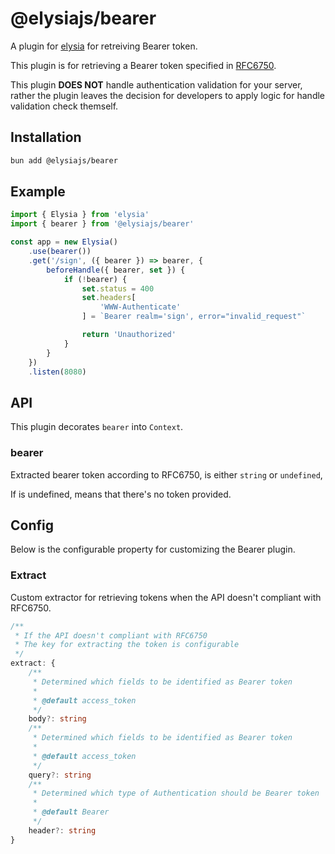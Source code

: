 # @elysiajs/bearer
A plugin for [elysia](https://github.com/elysiajs/elysia) for retreiving Bearer token.

This plugin is for retrieving a Bearer token specified in [RFC6750](https://www.rfc-editor.org/rfc/rfc6750#section-2).

This plugin **DOES NOT** handle authentication validation for your server, rather the plugin leaves the decision for developers to apply logic for handle validation check themself.

## Installation
```bash
bun add @elysiajs/bearer
```

## Example
```typescript
import { Elysia } from 'elysia'
import { bearer } from '@elysiajs/bearer'

const app = new Elysia()
    .use(bearer())
    .get('/sign', ({ bearer }) => bearer, {
        beforeHandle({ bearer, set }) {
            if (!bearer) {
                set.status = 400
                set.headers[
                    'WWW-Authenticate'
                ] = `Bearer realm='sign', error="invalid_request"`

                return 'Unauthorized'
            }
        }
    })
    .listen(8080)
```

## API
This plugin decorates `bearer` into `Context`.

### bearer
Extracted bearer token according to RFC6750, is either `string` or `undefined`,

If is undefined, means that there's no token provided.

## Config
Below is the configurable property for customizing the Bearer plugin.

### Extract
Custom extractor for retrieving tokens when the API doesn't compliant with RFC6750.

```typescript
/**
 * If the API doesn't compliant with RFC6750
 * The key for extracting the token is configurable
 */
extract: {
    /**
     * Determined which fields to be identified as Bearer token
     *
     * @default access_token
     */
    body?: string
    /**
     * Determined which fields to be identified as Bearer token
     *
     * @default access_token
     */
    query?: string
    /**
     * Determined which type of Authentication should be Bearer token
     *
     * @default Bearer
     */
    header?: string
}
```